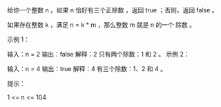 给你一个整数 n 。如果 n 恰好有三个正除数 ，返回 true ；否则，返回 false 。

如果存在整数 k ，满足 n = k * m ，那么整数 m 就是 n 的一个 除数 。

 

示例 1：

输入：n = 2
输出：false
解释：2 只有两个除数：1 和 2 。
示例 2：

输入：n = 4
输出：true
解释：4 有三个除数：1、2 和 4 。
 

提示：

1 <= n <= 104